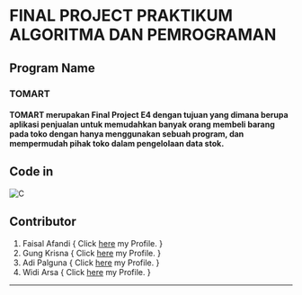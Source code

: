 # FINAL PROJECT PRAKTIKUM ALGORITMA DAN PEMROGRAMAN

## Program Name
### TOMART
#### TOMART merupakan Final Project E4 dengan tujuan yang dimana berupa aplikasi penjualan untuk memudahkan banyak orang membeli barang pada toko dengan hanya menggunakan sebuah program, dan mempermudah pihak toko dalam pengelolaan data stok.

## Code in 
![C](https://img.shields.io/badge/-C-05122A?style=for-the-badge&logo=C&logoColor=A8B9CC) 


## Contributor 
1. Faisal Afandi { Click [here](https://github.com/mfaisalafandi) my Profile. }
2. Gung Krisna   { Click [here](https://imkzuma.github.io) my Profile. }
3. Adi Palguna   { Click [here](https://github.com/SuryaAdiPalguna) my Profile. }
4. Widi Arsa     { Click [here](https://github.com/widiarsaea16) my Profile. }  

<hr>
